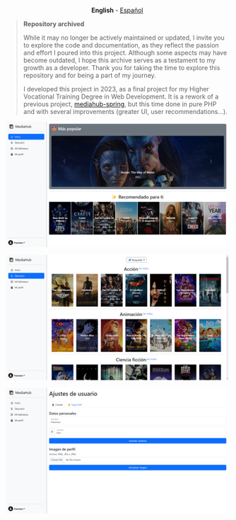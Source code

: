 
<p align="center"><b>English</b> - <a href="./README_es.md">Español</a></p>

> **Repository archived**
> 
> While it may no longer be actively maintained or updated, I invite you to explore the code and documentation, as they reflect the passion and effort I poured into this project. Although some aspects may have become outdated, I hope this archive serves as a testament to my growth as a developer. Thank you for taking the time to explore this repository and for being a part of my journey.
>
> I developed this project in 2023, as a final project for my Higher Vocational Training Degree in Web Development. It is a rework of a previous project, [mediahub-spring](https://github.com/fmpavon/mediahub-spring), but this time done in pure PHP and with several improvements (greater UI, user recommendations...).

![User Home](.docs/user_home.png)

![Discover](.docs/user_descubrir.png)

![User Settings](.docs/user_settings.png)
